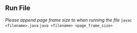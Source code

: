 ## Run File
*Please append page frame size to when running the file*
```javac <filename>.java```
```java <filename> <page_frame_size>```